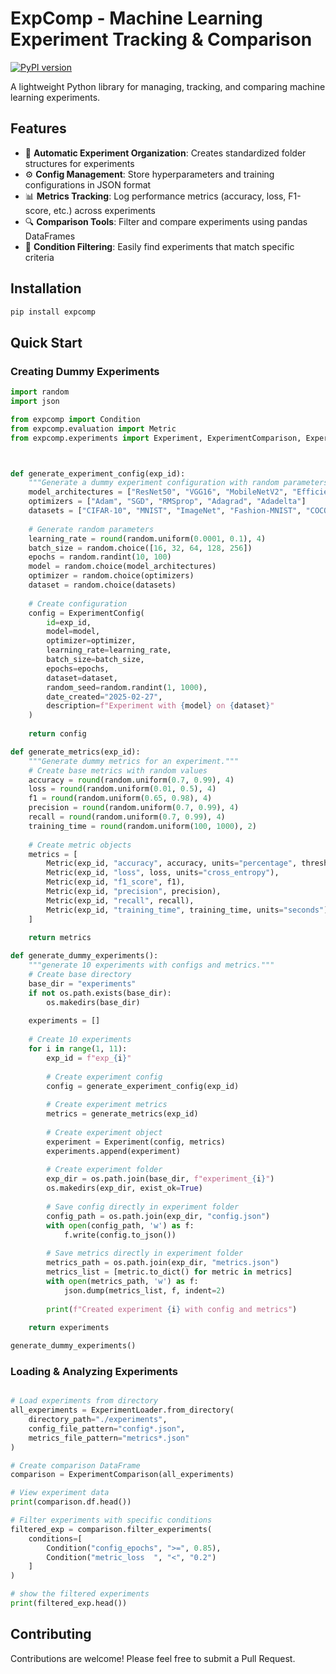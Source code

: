 # ExpComp - Machine Learning Experiment Tracking & Comparison

[![PyPI version](https://img.shields.io/pypi/v/expcomp.svg)](https://pypi.org/project/expcomp/)

A lightweight Python library for managing, tracking, and comparing machine learning experiments.

## Features

- 📁 **Automatic Experiment Organization**: Creates standardized folder structures for experiments
- ⚙️ **Config Management**: Store hyperparameters and training configurations in JSON format
- 📊 **Metrics Tracking**: Log performance metrics (accuracy, loss, F1-score, etc.) across experiments
- 🔍 **Comparison Tools**: Filter and compare experiments using pandas DataFrames
- 🎯 **Condition Filtering**: Easily find experiments that match specific criteria

## Installation
```bash
pip install expcomp
```

## Quick Start

### Creating Dummy Experiments

```python
import random
import json

from expcomp import Condition
from expcomp.evaluation import Metric
from expcomp.experiments import Experiment, ExperimentComparison, ExperimentConfig, ExperimentLoader



def generate_experiment_config(exp_id):
    """Generate a dummy experiment configuration with random parameters."""
    model_architectures = ["ResNet50", "VGG16", "MobileNetV2", "EfficientNetB0", "DenseNet121"]
    optimizers = ["Adam", "SGD", "RMSprop", "Adagrad", "Adadelta"]
    datasets = ["CIFAR-10", "MNIST", "ImageNet", "Fashion-MNIST", "COCO"]
    
    # Generate random parameters
    learning_rate = round(random.uniform(0.0001, 0.1), 4)
    batch_size = random.choice([16, 32, 64, 128, 256])
    epochs = random.randint(10, 100)
    model = random.choice(model_architectures)
    optimizer = random.choice(optimizers)
    dataset = random.choice(datasets)
    
    # Create configuration
    config = ExperimentConfig(
        id=exp_id,
        model=model,
        optimizer=optimizer,
        learning_rate=learning_rate,
        batch_size=batch_size,
        epochs=epochs,
        dataset=dataset,
        random_seed=random.randint(1, 1000),
        date_created="2025-02-27",
        description=f"Experiment with {model} on {dataset}"
    )
    
    return config

def generate_metrics(exp_id):
    """Generate dummy metrics for an experiment."""
    # Create base metrics with random values
    accuracy = round(random.uniform(0.7, 0.99), 4)
    loss = round(random.uniform(0.01, 0.5), 4)
    f1 = round(random.uniform(0.65, 0.98), 4)
    precision = round(random.uniform(0.7, 0.99), 4)
    recall = round(random.uniform(0.7, 0.99), 4)
    training_time = round(random.uniform(100, 1000), 2)
    
    # Create metric objects
    metrics = [
        Metric(exp_id, "accuracy", accuracy, units="percentage", threshold=0.8),
        Metric(exp_id, "loss", loss, units="cross_entropy"),
        Metric(exp_id, "f1_score", f1),
        Metric(exp_id, "precision", precision),
        Metric(exp_id, "recall", recall),
        Metric(exp_id, "training_time", training_time, units="seconds")
    ]
    
    return metrics

def generate_dummy_experiments():
    """generate 10 experiments with configs and metrics."""
    # Create base directory
    base_dir = "experiments"
    if not os.path.exists(base_dir):
        os.makedirs(base_dir)
    
    experiments = []
    
    # Create 10 experiments
    for i in range(1, 11):
        exp_id = f"exp_{i}"
        
        # Create experiment config
        config = generate_experiment_config(exp_id)
        
        # Create experiment metrics
        metrics = generate_metrics(exp_id)
        
        # Create experiment object
        experiment = Experiment(config, metrics)
        experiments.append(experiment)
        
        # Create experiment folder
        exp_dir = os.path.join(base_dir, f"experiment_{i}")
        os.makedirs(exp_dir, exist_ok=True)
        
        # Save config directly in experiment folder
        config_path = os.path.join(exp_dir, "config.json")
        with open(config_path, 'w') as f:
            f.write(config.to_json())
        
        # Save metrics directly in experiment folder
        metrics_path = os.path.join(exp_dir, "metrics.json")
        metrics_list = [metric.to_dict() for metric in metrics]
        with open(metrics_path, 'w') as f:
            json.dump(metrics_list, f, indent=2)
        
        print(f"Created experiment {i} with config and metrics")
    
    return experiments

generate_dummy_experiments()

```

### Loading & Analyzing Experiments
```python

# Load experiments from directory
all_experiments = ExperimentLoader.from_directory(
    directory_path="./experiments",
    config_file_pattern="config*.json",
    metrics_file_pattern="metrics*.json"
)

# Create comparison DataFrame
comparison = ExperimentComparison(all_experiments)

# View experiment data
print(comparison.df.head())

# Filter experiments with specific conditions
filtered_exp = comparison.filter_experiments(
    conditions=[
        Condition("config_epochs", ">=", 0.85),
        Condition("metric_loss	", "<", "0.2")
    ]
)

# show the filtered experiments
print(filtered_exp.head())
```

## Contributing

Contributions are welcome! Please feel free to submit a Pull Request.
